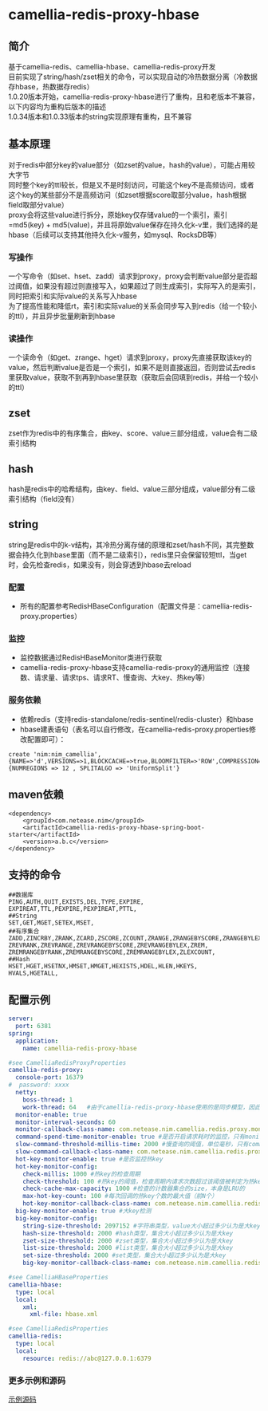 
# camellia-redis-proxy-hbase
## 简介  
基于camellia-redis、camellia-hbase、camellia-redis-proxy开发   
目前实现了string/hash/zset相关的命令，可以实现自动的冷热数据分离（冷数据存hbase，热数据存redis）  
1.0.20版本开始，camellia-redis-proxy-hbase进行了重构，且和老版本不兼容，以下内容均为重构后版本的描述   
1.0.34版本和1.0.33版本的string实现原理有重构，且不兼容  

## 基本原理
对于redis中部分key的value部分（如zset的value，hash的value），可能占用较大字节  
同时整个key的ttl较长，但是又不是时刻访问，可能这个key不是高频访问，或者这个key的某些部分不是高频访问（如zset根据score取部分value，hash根据field取部分value）     
proxy会将这些value进行拆分，原始key仅存储value的一个索引，索引=md5(key) + md5(value)，并且将原始value保存在持久化k-v里，我们选择的是hbase（后续可以支持其他持久化k-v服务，如mysql、RocksDB等）  
### 写操作
一个写命令（如set、hset、zadd）请求到proxy，proxy会判断value部分是否超过阈值，如果没有超过则直接写入，如果超过了则生成索引，实际写入的是索引，同时把索引和实际value的关系写入hbase  
为了提高性能和降低rt，索引和实际value的关系会同步写入到redis（给一个较小的ttl），并且异步批量刷新到hbase  
### 读操作
一个读命令（如get、zrange、hget）请求到proxy，proxy先直接获取该key的value，然后判断value是否是一个索引，如果不是则直接返回，否则尝试去redis里获取value，获取不到再到hbase里获取（获取后会回填到redis，并给一个较小的ttl）  

## zset
zset作为redis中的有序集合，由key、score、value三部分组成，value会有二级索引结构  
## hash
hash是redis中的哈希结构，由key、field、value三部分组成，value部分有二级索引结构（field没有）  
## string
string是redis中的k-v结构，其冷热分离存储的原理和zset/hash不同，其完整数据会持久化到hbase里面（而不是二级索引），redis里只会保留较短ttl，当get时，会先检查redis，如果没有，则会穿透到hbase去reload

### 配置
* 所有的配置参考RedisHBaseConfiguration（配置文件是：camellia-redis-proxy.properties）

### 监控
* 监控数据通过RedisHBaseMonitor类进行获取
* camellia-redis-proxy-hbase支持camellia-redis-proxy的通用监控（连接数、请求量、请求tps、请求RT、慢查询、大key、热key等）

### 服务依赖
* 依赖redis（支持redis-standalone/redis-sentinel/redis-cluster）和hbase  
* hbase建表语句（表名可以自行修改，在camellia-redis-proxy.properties修改配置即可）：
```
create 'nim:nim_camellia',{NAME=>'d',VERSIONS=>1,BLOCKCACHE=>true,BLOOMFILTER=>'ROW',COMPRESSION=>'LZO',TTL=>'5184000'},{NUMREGIONS => 12 , SPLITALGO => 'UniformSplit'}
```

## maven依赖
```
<dependency>
    <groupId>com.netease.nim</groupId>
    <artifactId>camellia-redis-proxy-hbase-spring-boot-starter</artifactId>
    <version>a.b.c</version>
</dependency>
```

## 支持的命令
```
##数据库
PING,AUTH,QUIT,EXISTS,DEL,TYPE,EXPIRE,
EXPIREAT,TTL,PEXPIRE,PEXPIREAT,PTTL,
##String
SET,GET,MGET,SETEX,MSET,
##有序集合
ZADD,ZINCRBY,ZRANK,ZCARD,ZSCORE,ZCOUNT,ZRANGE,ZRANGEBYSCORE,ZRANGEBYLEX,
ZREVRANK,ZREVRANGE,ZREVRANGEBYSCORE,ZREVRANGEBYLEX,ZREM,
ZREMRANGEBYRANK,ZREMRANGEBYSCORE,ZREMRANGEBYLEX,ZLEXCOUNT,
##Hash
HSET,HGET,HSETNX,HMSET,HMGET,HEXISTS,HDEL,HLEN,HKEYS,
HVALS,HGETALL,
```

## 配置示例
```yaml
server:
  port: 6381
spring:
  application:
    name: camellia-redis-proxy-hbase

#see CamelliaRedisProxyProperties
camellia-redis-proxy:
  console-port: 16379
#  password: xxxx
  netty:
    boss-thread: 1
    work-thread: 64   #由于camellia-redis-proxy-hbase使用的是同步模型，因此work-thread设置的大一些，而不是默认的cpu核数
  monitor-enable: true
  monitor-interval-seconds: 60
  monitor-callback-class-name: com.netease.nim.camellia.redis.proxy.monitor.LoggingMonitorCallback #监控回调类
  command-spend-time-monitor-enable: true #是否开启请求耗时的监控，只有monitor-enable=true才有效
  slow-command-threshold-millis-time: 2000 #慢查询的阈值，单位毫秒，只有command-spend-time-monitor-enable=true才有效
  slow-command-callback-class-name: com.netease.nim.camellia.redis.proxy.command.async.spendtime.LoggingSlowCommandMonitorCallback #慢查询的回调类
  hot-key-monitor-enable: true #是否监控热key
  hot-key-monitor-config:
    check-millis: 1000 #热key的检查周期
    check-threshold: 100 #热key的阈值，检查周期内请求次数超过该阈值被判定为热key
    check-cache-max-capacity: 1000 #检查的计数器集合的size，本身是LRU的
    max-hot-key-count: 100 #每次回调的热key个数的最大值（前N个）
    hot-key-monitor-callback-class-name: com.netease.nim.camellia.redis.proxy.command.async.hotkey.LoggingHotKeyMonitorCallback #热key的回调类
  big-key-monitor-enable: true #大key检测
  big-key-monitor-config:
    string-size-threshold: 2097152 #字符串类型，value大小超过多少认为是大key
    hash-size-threshold: 2000 #hash类型，集合大小超过多少认为是大key
    zset-size-threshold: 2000 #zset类型，集合大小超过多少认为是大key
    list-size-threshold: 2000 #list类型，集合大小超过多少认为是大key
    set-size-threshold: 2000 #set类型，集合大小超过多少认为是大key
    big-key-monitor-callback-class-name: com.netease.nim.camellia.redis.proxy.command.async.bigkey.LoggingBigKeyMonitorCallback #大key的回调类

#see CamelliaHBaseProperties
camellia-hbase:
  type: local
  local:
    xml:
      xml-file: hbase.xml

#see CamelliaRedisProperties
camellia-redis:
  type: local
  local:
    resource: redis://abc@127.0.0.1:6379
```


### 更多示例和源码
[示例源码](/camellia-samples/camellia-redis-proxy-hbase-samples)
